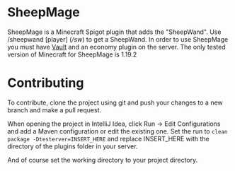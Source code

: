 # SheepMage

SheepMage is a Minecraft Spigot plugin that adds the "SheepWand". Use /sheepwand [player] (*/sw*) to get a SheepWand.
In order to use SheepMage you must have [Vault](https://www.spigotmc.org/resources/vault.34315/) and an economy plugin on the server.
The only tested version of Minecraft for SheepMage is 1.19.2

# Contributing

To contribute, clone the project using git and push your changes to a new branch and make a pull request.

When opening the project in IntelliJ Idea, click Run -> Edit Configurations and add a Maven configuration or edit the existing one.
Set the run to `clean package -Dtesterver=INSERT_HERE` and replace INSERT_HERE with the directory of the plugins folder in your server.

And of course set the working directory to your project directory.

